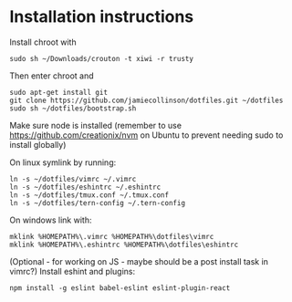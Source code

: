 Installation instructions
========

Install chroot with

```
sudo sh ~/Downloads/crouton -t xiwi -r trusty
```

Then enter chroot and

```
sudo apt-get install git
git clone https://github.com/jamiecollinson/dotfiles.git ~/dotfiles
sudo sh ~/dotfiles/bootstrap.sh
```

Make sure node is installed (remember to use https://github.com/creationix/nvm on Ubuntu to prevent needing sudo to install globally)

On linux symlink by running:
```
ln -s ~/dotfiles/vimrc ~/.vimrc
ln -s ~/dotfiles/eshintrc ~/.eshintrc
ln -s ~/dotfiles/tmux.conf ~/.tmux.conf
ln -s ~/dotfiles/tern-config ~/.tern-config
```

On windows link with:
```
mklink %HOMEPATH%\.vimrc %HOMEPATH%\dotfiles\vimrc
mklink %HOMEPATH%\.eshintrc %HOMEPATH%\dotfiles\eshintrc
```

(Optional - for working on JS - maybe should be a post install task in vimrc?)
Install eshint and plugins:
```
npm install -g eslint babel-eslint eslint-plugin-react
```
